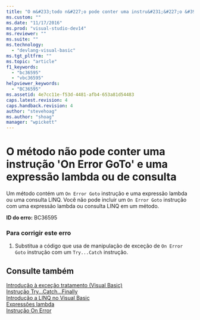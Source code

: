 ```yaml
---
title: "O m&#233;todo n&#227;o pode conter uma instru&#231;&#227;o &#39;On Error GoTo&#39; e uma express&#227;o lambda ou de consulta | Microsoft Docs"
ms.custom: ""
ms.date: "11/17/2016"
ms.prod: "visual-studio-dev14"
ms.reviewer: ""
ms.suite: ""
ms.technology: 
  - "devlang-visual-basic"
ms.tgt_pltfrm: ""
ms.topic: "article"
f1_keywords: 
  - "bc36595"
  - "vbc36595"
helpviewer_keywords: 
  - "BC36595"
ms.assetid: 4e7cc11e-f53d-4481-afb4-653a81d54483
caps.latest.revision: 4
caps.handback.revision: 4
author: "stevehoag"
ms.author: "shoag"
manager: "wpickett"
---
```

# O m&#233;todo n&#227;o pode conter uma instru&#231;&#227;o &#39;On Error GoTo&#39; e uma express&#227;o lambda ou de consulta
Um método contém um `On Error Goto` instrução e uma expressão lambda ou uma consulta LINQ. Você não pode incluir um `On Error Goto` instrução com uma expressão lambda ou consulta LINQ em um método.  
  
 **ID do erro:** BC36595  
  
### Para corrigir este erro  
  
1.  Substitua a código que usa de manipulação de exceção de `On Error Goto` instrução com um `Try...Catch` instrução.  
  
## Consulte também  
 [Introdução à exceção tratamento \(Visual Basic\)](http://msdn.microsoft.com/pt-br/9792f16a-0cd2-40bd-ace2-f7a4344c0e52)   
 [Instrução Try...Catch...Finally](../../visual-basic/language-reference/statements/try-catch-finally-statement.md)   
 [Introdução a LINQ no Visual Basic](../../visual-basic/programming-guide/language-features/linq/introduction-to-linq.md)   
 [Expressões lambda](../../visual-basic/programming-guide/language-features/procedures/lambda-expressions.md)   
 [Instrução On Error](../../visual-basic/language-reference/statements/on-error-statement.md)